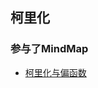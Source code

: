 ## 柯里化

### 参与了MindMap
- [柯里化与偏函数](https://juejin.cn/post/6882530286706360328?searchId=2024060509400199A4734A0D5EBC6199D9)